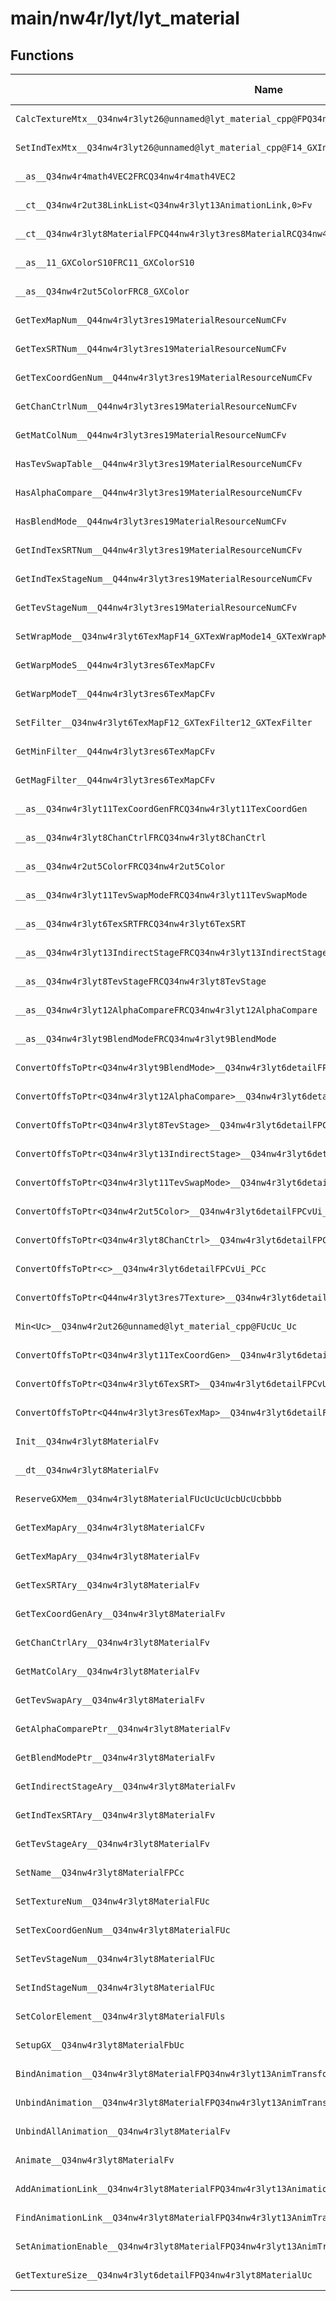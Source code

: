 # main/nw4r/lyt/lyt_material

## Functions

| Name | Address | Match % |
|------|---------|---------|
| `CalcTextureMtx__Q34nw4r3lyt26@unnamed@lyt_material_cpp@FPQ34nw4r4math5MTX34RCQ34nw4r3lyt6TexSRT` | `0x80011370` | :x: (0.0%) |
| `SetIndTexMtx__Q34nw4r3lyt26@unnamed@lyt_material_cpp@F14_GXIndTexMtxIDPA3_Cf` | `0x80011478` | :x: (0.0%) |
| `__as__Q34nw4r4math4VEC2FRCQ34nw4r4math4VEC2` | `0x80011674` | :x: (0.0%) |
| `__ct__Q34nw4r2ut38LinkList<Q34nw4r3lyt13AnimationLink,0>Fv` | `0x80011688` | :x: (0.0%) |
| `__ct__Q34nw4r3lyt8MaterialFPCQ44nw4r3lyt3res8MaterialRCQ34nw4r3lyt11ResBlockSet` | `0x800116A8` | :x: (0.0%) |
| `__as__11_GXColorS10FRC11_GXColorS10` | `0x80011D0C` | :x: (0.0%) |
| `__as__Q34nw4r2ut5ColorFRC8_GXColor` | `0x80011D30` | :x: (0.0%) |
| `GetTexMapNum__Q44nw4r3lyt3res19MaterialResourceNumCFv` | `0x80011D3C` | :x: (0.0%) |
| `GetTexSRTNum__Q44nw4r3lyt3res19MaterialResourceNumCFv` | `0x80011D48` | :x: (0.0%) |
| `GetTexCoordGenNum__Q44nw4r3lyt3res19MaterialResourceNumCFv` | `0x80011D54` | :x: (0.0%) |
| `GetChanCtrlNum__Q44nw4r3lyt3res19MaterialResourceNumCFv` | `0x80011D60` | :x: (0.0%) |
| `GetMatColNum__Q44nw4r3lyt3res19MaterialResourceNumCFv` | `0x80011D6C` | :x: (0.0%) |
| `HasTevSwapTable__Q44nw4r3lyt3res19MaterialResourceNumCFv` | `0x80011D78` | :x: (0.0%) |
| `HasAlphaCompare__Q44nw4r3lyt3res19MaterialResourceNumCFv` | `0x80011D84` | :x: (0.0%) |
| `HasBlendMode__Q44nw4r3lyt3res19MaterialResourceNumCFv` | `0x80011D90` | :x: (0.0%) |
| `GetIndTexSRTNum__Q44nw4r3lyt3res19MaterialResourceNumCFv` | `0x80011D9C` | :x: (0.0%) |
| `GetIndTexStageNum__Q44nw4r3lyt3res19MaterialResourceNumCFv` | `0x80011DA8` | :x: (0.0%) |
| `GetTevStageNum__Q44nw4r3lyt3res19MaterialResourceNumCFv` | `0x80011DB4` | :x: (0.0%) |
| `SetWrapMode__Q34nw4r3lyt6TexMapF14_GXTexWrapMode14_GXTexWrapMode` | `0x80011DC0` | :x: (0.0%) |
| `GetWarpModeS__Q44nw4r3lyt3res6TexMapCFv` | `0x80011DD4` | :x: (0.0%) |
| `GetWarpModeT__Q44nw4r3lyt3res6TexMapCFv` | `0x80011DE0` | :x: (0.0%) |
| `SetFilter__Q34nw4r3lyt6TexMapF12_GXTexFilter12_GXTexFilter` | `0x80011DEC` | :x: (0.0%) |
| `GetMinFilter__Q44nw4r3lyt3res6TexMapCFv` | `0x80011E00` | :x: (0.0%) |
| `GetMagFilter__Q44nw4r3lyt3res6TexMapCFv` | `0x80011E14` | :x: (0.0%) |
| `__as__Q34nw4r3lyt11TexCoordGenFRCQ34nw4r3lyt11TexCoordGen` | `0x80011E28` | :x: (0.0%) |
| `__as__Q34nw4r3lyt8ChanCtrlFRCQ34nw4r3lyt8ChanCtrl` | `0x80011E4C` | :x: (0.0%) |
| `__as__Q34nw4r2ut5ColorFRCQ34nw4r2ut5Color` | `0x80011E70` | :x: (0.0%) |
| `__as__Q34nw4r3lyt11TevSwapModeFRCQ34nw4r3lyt11TevSwapMode` | `0x80011E94` | :x: (0.0%) |
| `__as__Q34nw4r3lyt6TexSRTFRCQ34nw4r3lyt6TexSRT` | `0x80011EA0` | :x: (0.0%) |
| `__as__Q34nw4r3lyt13IndirectStageFRCQ34nw4r3lyt13IndirectStage` | `0x80011ECC` | :x: (0.0%) |
| `__as__Q34nw4r3lyt8TevStageFRCQ34nw4r3lyt8TevStage` | `0x80011EF0` | :x: (0.0%) |
| `__as__Q34nw4r3lyt12AlphaCompareFRCQ34nw4r3lyt12AlphaCompare` | `0x80011F9C` | :x: (0.0%) |
| `__as__Q34nw4r3lyt9BlendModeFRCQ34nw4r3lyt9BlendMode` | `0x80011FC0` | :x: (0.0%) |
| `ConvertOffsToPtr<Q34nw4r3lyt9BlendMode>__Q34nw4r3lyt6detailFPCvUi_PCQ34nw4r3lyt9BlendMode` | `0x80011FE4` | :x: (0.0%) |
| `ConvertOffsToPtr<Q34nw4r3lyt12AlphaCompare>__Q34nw4r3lyt6detailFPCvUi_PCQ34nw4r3lyt12AlphaCompare` | `0x80011FEC` | :x: (0.0%) |
| `ConvertOffsToPtr<Q34nw4r3lyt8TevStage>__Q34nw4r3lyt6detailFPCvUi_PCQ34nw4r3lyt8TevStage` | `0x80011FF4` | :x: (0.0%) |
| `ConvertOffsToPtr<Q34nw4r3lyt13IndirectStage>__Q34nw4r3lyt6detailFPCvUi_PCQ34nw4r3lyt13IndirectStage` | `0x80011FFC` | :x: (0.0%) |
| `ConvertOffsToPtr<Q34nw4r3lyt11TevSwapMode>__Q34nw4r3lyt6detailFPCvUi_PCQ34nw4r3lyt11TevSwapMode` | `0x80012004` | :x: (0.0%) |
| `ConvertOffsToPtr<Q34nw4r2ut5Color>__Q34nw4r3lyt6detailFPCvUi_PCQ34nw4r2ut5Color` | `0x8001200C` | :x: (0.0%) |
| `ConvertOffsToPtr<Q34nw4r3lyt8ChanCtrl>__Q34nw4r3lyt6detailFPCvUi_PCQ34nw4r3lyt8ChanCtrl` | `0x80012014` | :x: (0.0%) |
| `ConvertOffsToPtr<c>__Q34nw4r3lyt6detailFPCvUi_PCc` | `0x8001201C` | :x: (0.0%) |
| `ConvertOffsToPtr<Q44nw4r3lyt3res7Texture>__Q34nw4r3lyt6detailFPCvUi_PCQ44nw4r3lyt3res7Texture` | `0x80012024` | :x: (0.0%) |
| `Min<Uc>__Q34nw4r2ut26@unnamed@lyt_material_cpp@FUcUc_Uc` | `0x8001202C` | :x: (0.0%) |
| `ConvertOffsToPtr<Q34nw4r3lyt11TexCoordGen>__Q34nw4r3lyt6detailFPCvUi_PCQ34nw4r3lyt11TexCoordGen` | `0x8001203C` | :x: (0.0%) |
| `ConvertOffsToPtr<Q34nw4r3lyt6TexSRT>__Q34nw4r3lyt6detailFPCvUi_PCQ34nw4r3lyt6TexSRT` | `0x80012044` | :x: (0.0%) |
| `ConvertOffsToPtr<Q44nw4r3lyt3res6TexMap>__Q34nw4r3lyt6detailFPCvUi_PCQ44nw4r3lyt3res6TexMap` | `0x8001204C` | :x: (0.0%) |
| `Init__Q34nw4r3lyt8MaterialFv` | `0x80012054` | :x: (0.0%) |
| `__dt__Q34nw4r3lyt8MaterialFv` | `0x800120C4` | :x: (0.0%) |
| `ReserveGXMem__Q34nw4r3lyt8MaterialFUcUcUcUcbUcUcbbbb` | `0x80012170` | :x: (0.0%) |
| `GetTexMapAry__Q34nw4r3lyt8MaterialCFv` | `0x800128DC` | :x: (0.0%) |
| `GetTexMapAry__Q34nw4r3lyt8MaterialFv` | `0x800128E4` | :x: (0.0%) |
| `GetTexSRTAry__Q34nw4r3lyt8MaterialFv` | `0x800128EC` | :x: (0.0%) |
| `GetTexCoordGenAry__Q34nw4r3lyt8MaterialFv` | `0x80012904` | :x: (0.0%) |
| `GetChanCtrlAry__Q34nw4r3lyt8MaterialFv` | `0x80012928` | :x: (0.0%) |
| `GetMatColAry__Q34nw4r3lyt8MaterialFv` | `0x80012954` | :x: (0.0%) |
| `GetTevSwapAry__Q34nw4r3lyt8MaterialFv` | `0x80012988` | :x: (0.0%) |
| `GetAlphaComparePtr__Q34nw4r3lyt8MaterialFv` | `0x800129C4` | :x: (0.0%) |
| `GetBlendModePtr__Q34nw4r3lyt8MaterialFv` | `0x80012A08` | :x: (0.0%) |
| `GetIndirectStageAry__Q34nw4r3lyt8MaterialFv` | `0x80012A54` | :x: (0.0%) |
| `GetIndTexSRTAry__Q34nw4r3lyt8MaterialFv` | `0x80012AA8` | :x: (0.0%) |
| `GetTevStageAry__Q34nw4r3lyt8MaterialFv` | `0x80012B04` | :x: (0.0%) |
| `SetName__Q34nw4r3lyt8MaterialFPCc` | `0x80012B68` | :x: (0.0%) |
| `SetTextureNum__Q34nw4r3lyt8MaterialFUc` | `0x80012BA4` | :x: (0.0%) |
| `SetTexCoordGenNum__Q34nw4r3lyt8MaterialFUc` | `0x80012C34` | :x: (0.0%) |
| `SetTevStageNum__Q34nw4r3lyt8MaterialFUc` | `0x80012CBC` | :x: (0.0%) |
| `SetIndStageNum__Q34nw4r3lyt8MaterialFUc` | `0x80012DDC` | :x: (0.0%) |
| `SetColorElement__Q34nw4r3lyt8MaterialFUls` | `0x80012EA0` | :x: (0.0%) |
| `SetupGX__Q34nw4r3lyt8MaterialFbUc` | `0x80013080` | :x: (0.0%) |
| `BindAnimation__Q34nw4r3lyt8MaterialFPQ34nw4r3lyt13AnimTransform` | `0x80013F20` | :x: (0.0%) |
| `UnbindAnimation__Q34nw4r3lyt8MaterialFPQ34nw4r3lyt13AnimTransform` | `0x80013F3C` | :x: (0.0%) |
| `UnbindAllAnimation__Q34nw4r3lyt8MaterialFv` | `0x80013F44` | :x: (0.0%) |
| `Animate__Q34nw4r3lyt8MaterialFv` | `0x80013F58` | :x: (0.0%) |
| `AddAnimationLink__Q34nw4r3lyt8MaterialFPQ34nw4r3lyt13AnimationLink` | `0x80013FD0` | :x: (0.0%) |
| `FindAnimationLink__Q34nw4r3lyt8MaterialFPQ34nw4r3lyt13AnimTransform` | `0x80014004` | :x: (0.0%) |
| `SetAnimationEnable__Q34nw4r3lyt8MaterialFPQ34nw4r3lyt13AnimTransformb` | `0x8001400C` | :x: (0.0%) |
| `GetTextureSize__Q34nw4r3lyt6detailFPQ34nw4r3lyt8MaterialUc` | `0x80014058` | :x: (0.0%) |